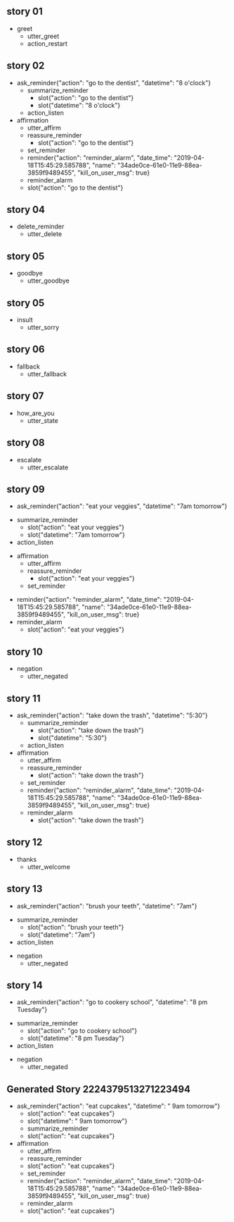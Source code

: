 ## story 01
* greet
    - utter_greet
    - action_restart

## story 02
* ask_reminder{"action": "go to the dentist", "datetime": "8 o'clock"}
  - summarize_reminder
    - slot{"action": "go to the dentist"}
    - slot{"datetime": "8 o'clock"}
  - action_listen
* affirmation
  - utter_affirm
  - reassure_reminder
    - slot{"action": "go to the dentist"}
  - set_reminder
  - reminder{"action": "reminder_alarm", "date_time": "2019-04-18T15:45:29.585788", "name": "34ade0ce-61e0-11e9-88ea-3859f9489455", "kill_on_user_msg": true}
  - reminder_alarm
   - slot{"action": "go to the dentist"}

## story 04
* delete_reminder
    - utter_delete

## story 05
* goodbye
    - utter_goodbye

## story 05
* insult
    - utter_sorry

## story 06
* fallback
  - utter_fallback
  

## story 07
* how_are_you
    - utter_state

## story 08
* escalate
    - utter_escalate

## story 09
* ask_reminder{"action": "eat your veggies", "datetime": "7am tomorrow"}
 - summarize_reminder
   - slot{"action": "eat your veggies"}
   - slot{"datetime": "7am tomorrow"}
 - action_listen
* affirmation
  - utter_affirm
  - reassure_reminder
    - slot{"action": "eat your veggies"}
  - set_reminder
 - reminder{"action": "reminder_alarm", "date_time": "2019-04-18T15:45:29.585788", "name": "34ade0ce-61e0-11e9-88ea-3859f9489455", "kill_on_user_msg": true}
 - reminder_alarm
   - slot{"action": "eat your veggies"}

## story 10
* negation
    - utter_negated

## story 11
* ask_reminder{"action": "take down the trash", "datetime": "5:30"}
  - summarize_reminder
    - slot{"action": "take down the trash"}
    - slot{"datetime": "5:30"}
  - action_listen
* affirmation
  - utter_affirm
  - reassure_reminder
    - slot{"action": "take down the trash"}
  - set_reminder
  - reminder{"action": "reminder_alarm", "date_time": "2019-04-18T15:45:29.585788", "name": "34ade0ce-61e0-11e9-88ea-3859f9489455", "kill_on_user_msg": true}
  - reminder_alarm
    - slot{"action": "take down the trash"}
   
## story 12
* thanks
    - utter_welcome

## story 13
* ask_reminder{"action": "brush your teeth", "datetime": "7am"}
 - summarize_reminder
   - slot{"action": "brush your teeth"}
   - slot{"datetime": "7am"}
 - action_listen
* negation
  - utter_negated

## story 14
* ask_reminder{"action": "go to cookery school", "datetime": "8 pm Tuesday"}
 - summarize_reminder
   - slot{"action": "go to cookery school"}
   - slot{"datetime": "8 pm Tuesday"}
 - action_listen
* negation
  - utter_negated
    
## Generated Story 2224379513271223494
* ask_reminder{"action": "eat cupcakes", "datetime": " 9am tomorrow"}
    - slot{"action": "eat cupcakes"}
    - slot{"datetime": " 9am tomorrow"}
    - summarize_reminder
    - slot{"action": "eat cupcakes"}
* affirmation
    - utter_affirm
    - reassure_reminder
    - slot{"action": "eat cupcakes"}
    - set_reminder
    - reminder{"action": "reminder_alarm", "date_time": "2019-04-18T15:45:29.585788", "name": "34ade0ce-61e0-11e9-88ea-3859f9489455", "kill_on_user_msg": true}
    - reminder_alarm
    - slot{"action": "eat cupcakes"}

